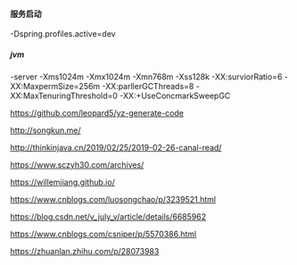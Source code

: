 #### 服务启动

-Dspring.profiles.active=dev

##### jvm

-server -Xms1024m -Xmx1024m -Xmn768m -Xss128k -XX:surviorRatio=6 -XX:MaxpermSize=256m -XX:parllerGCThreads=8 
-XX:MaxTenuringThreshold=0 -XX:+UseConcmarkSweepGC


https://github.com/leopard5/yz-generate-code

http://songkun.me/

http://thinkinjava.cn/2019/02/25/2019-02-26-canal-read/

https://www.sczyh30.com/archives/

https://willemjiang.github.io/

https://www.cnblogs.com/luosongchao/p/3239521.html

https://blog.csdn.net/v_july_v/article/details/6685962

https://www.cnblogs.com/csniper/p/5570386.html

https://zhuanlan.zhihu.com/p/28073983
